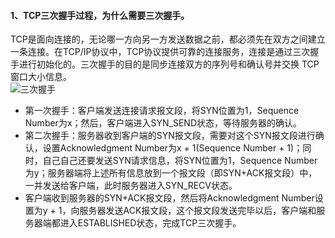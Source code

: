 #### 1、TCP三次握手过程，为什么需要三次握手。
TCP是面向连接的，无论哪一方向另一方发送数据之前，都必须先在双方之间建立一条连接。在TCP/IP协议中，TCP协议提供可靠的连接服务，连接是通过三次握手进行初始化的。三次握手的目的是同步连接双方的序列号和确认号并交换 TCP窗口大小信息。  
![三次握手](https://github.com/chen-eugene/Interview/blob/master/image/3985563-cd5a153e44696643.png)
- 第一次握手：客户端发送连接请求报文段，将SYN位置为1，Sequence Number为x；然后，客户端进入SYN_SEND状态，等待服务器的确认。
- 第二次握手：服务器收到客户端的SYN报文段，需要对这个SYN报文段进行确认，设置Acknowledgment Number为x + 1(Sequence Number + 1)；同时，自己自己还要发送SYN请求信息，将SYN位置为1，Sequence Number为y；服务器端将上述所有信息放到一个报文段（即SYN+ACK报文段）中，一并发送给客户端，此时服务器进入SYN_RECV状态。   
- 客户端收到服务器的SYN+ACK报文段，然后将Acknowledgment Number设置为y + 1，向服务器发送ACK报文段，这个报文段发送完毕以后，客户端和服务器端都进入ESTABLISHED状态，完成TCP三次握手。
